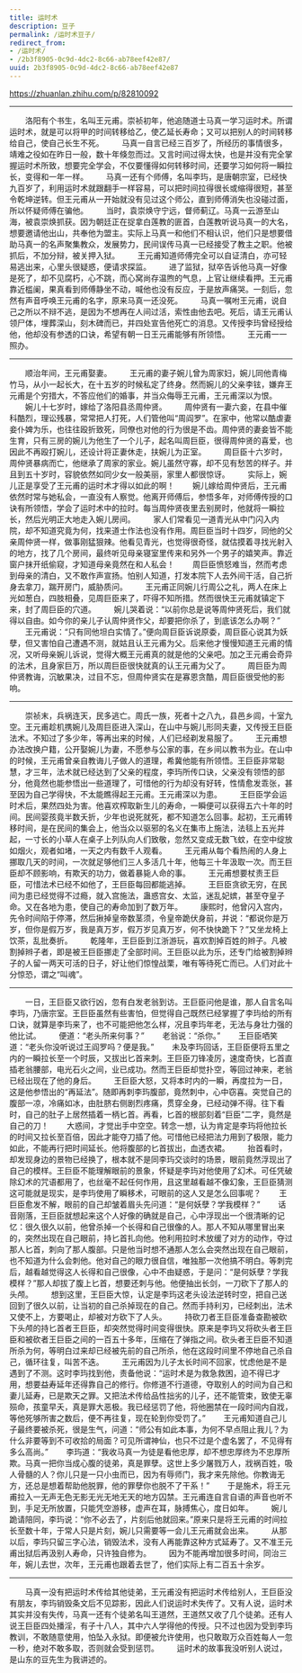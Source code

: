 ```yaml
---
title: 运时术
description: 豆子
permalink: /运时术豆子/
redirect_from:
- /运时术/
- /2b3f8905-0c9d-4dc2-8c66-ab78eef42e87/
uuid: 2b3f8905-0c9d-4dc2-8c66-ab78eef42e87
---
```


<https://zhuanlan.zhihu.com/p/82810092>

*****
　　洛阳有个书生，名叫王元甫。崇祯初年，他追随道士马真一学习运时术。所谓运时术，就是可以将甲的时间转移给乙，使乙延长寿命；又可以把别人的时间转移给自己，使自己长生不死。
　　马真一自言已经三百岁了，所经历的事情很多，靖难之役如在昨日一般，数十年倏忽而过。又言时间过得太快，也是并没有完全掌握运时术所致，想要完全学会，不仅要懂得如何转移时间，还要学习如何将一瞬拉长，变得和一年一样。
　　马真一还有个师傅，名叫李玙，是唐朝宗室，已经快九百岁了，利用运时术就跟翻手一样容易，可以把时间拉得很长或缩得很短，甚至令乾坤逆转。但王元甫从一开始就没有见过这个师公，直到师傅消失也没碰过面，所以怀疑师傅在骗他。
　　当时，袁崇焕守宁远，督师蓟辽。马真一云游至山海，被袁崇焕抓获。因为朝廷正在捉拿白莲教的匪首，白莲教听说马真一的大名，想要邀请他出山，共奉他为盟主。实际上马真一和他们不相认识，他们只是想要借助马真一的名声聚集教众，发展势力，民间误传马真一已经接受了教主之职。他被抓后，不加分辩，被关押入狱。
　　王元甫知道师傅完全可以自证清白，亦可轻易逃出来，心里头很疑惑，便请求探监。
　　进了监狱，狱卒告诉他马真一好像是死了，却不见腐朽，心不跳，而心窝尚存温煦的气息，上官让继续看押。王元甫靠近槛阑，果真看到师傅静坐不动，喊他也没有反应，于是放声痛哭。一刻后，忽然有声音呼唤王元甫的名字，原来马真一还没死。
　　马真一嘱咐王元甫，说自己之所以不辩不逃，是因为不想再在人间过活，索性由他去吧。死后，请王元甫认领尸体，埋葬深山，刻木碑而已，并四处宣告他死亡的消息。又传授李玙曾经授给他，他却没有参透的口诀，希望有朝一日王元甫能够有所领悟。
　　王元甫一一照办。

*****
　　顺治年间，王元甫娶妻。
　　王元甫的妻子婉儿曾为周家妇，婉儿同他青梅竹马，从小一起长大，在十五岁的时候私定了终身。然而婉儿的父亲李铉，嫌弃王元甫是个穷措大，不答应他们的婚事，并当众侮辱王元甫，王元甫深以为恨。
　　婉儿十七岁时，嫁给了洛阳县丞周仲贤。
　　周仲贤有一妻六妾，在县中催科酷烈，理讼残暴，常常把人打死，人们管他叫“周阎罗”。在家中，他常以酷虐妻妾仆婢为乐，也往往殴折致死，同僚也对他的行为很是不齿。周仲贤的妻妾皆不能生育，只有三房的婉儿为他生了一个儿子，起名叫周巨臣，很得周仲贤的喜爱，也因此不再殴打婉儿，还设计将正妻休走，扶婉儿为正室。
　　周巨臣十六岁时，周仲贤暴病而亡，他继承了周家的家业。婉儿虽然守寡，却不见有愁苦的样子。并且到五十岁时，容貌依然如同少女一般美丽，家里人都很惊讶。
　　实际上，婉儿正是享受了王元甫的运时术才得以如此的啊！
　　婉儿嫁给周仲贤后，王元甫依然时常与她私会，一直没有人察觉。他离开师傅后，参悟多年，对师傅传授的口诀有所领悟，学会了运时术中的拉时。每当周仲贤夜里去别房时，他就将一瞬拉长，然后光明正大地走入婉儿房间。
　　家人们常看见一道青光从中门闪入内院，却不知道究竟为何，找来道士作法也没有作用。周巨臣当时十四岁，同他的父亲周仲贤一样，做事刚猛狠辣。他看见青光，也觉得很奇怪，就估摸着寻找光射入的地方，找了几个房间，最终听见母亲寝室里传来和另外一个男子的嬉笑声。靠近窗户抹开纸偷窥，才知道母亲竟然在和人私会！
　　周巨臣愤怒难当，然而考虑到母亲的清白，又不敢作声宣扬。怕别人知道，打发本院下人去外间干活，自己折身去拿刀，踹开房门，威胁质问。
　　王元甫正同婉儿行周公之礼，两人在床上光如葱白，四肢相叠，见周巨臣来了，吓得不知所措。然而很快王元甫就镇定下来，封了周巨臣的穴道。
　　婉儿哭着说：“以前你总是说等周仲贤死后，我们就得以自由。如今你的亲儿子认周仲贤作父，却要把你杀了，到底该怎么办啊？”
　　王元甫说：“只有同他坦白实情了。”便向周巨臣诉说原委，周巨臣心说其为妖孽，但又害怕自己遭遇不测，就姑且认王元甫为父。后来他才慢慢知道王元甫的情况，又听母亲婉儿诉说，觉得大概王元甫真的就是他的父亲吧。加之王元甫会奇异的法术，且身家巨万，所以周巨臣很快就真的认王元甫为父了。
　　周巨臣为周仲贤教诲，沉敏果决，过目不忘，但周仲贤实在是寡恩贪酷，周巨臣很受他的影响。

*****
　　崇祯末，兵祸连天，民多逃亡。周氏一族，死者十之八九，县邑乡闾，十室九空。王元甫趁机携婉儿及周巨臣进入深山，在山中与婉儿形同夫妻，又传授王巨臣法术。不知过了多少年，等再出来的时候，人们已经剃发易服了。
　　王元甫想办法改换户籍，公开娶婉儿为妻，不愿参与公家的事，在乡间以教书为业。在山中的时候，王元甫曾亲自教诲儿子做人的道理，希冀他能有所领悟。王巨臣非常聪慧，才三年，法术就已经达到了父亲的程度，李玙所传口诀，父亲没有领悟的部分，他竟然也能参悟出一些道理了，可惜他的行为却没有好转，性情愈发乖张，甚至因为自己学得快，不太能瞧得起王元甫。王元甫深以为患。
　　王巨臣学会运时术后，果然四处为害。他喜欢榨取新生儿的寿命，一瞬便可以获得五六十年的时间。民间婴孩竟半数夭折，少年也说死就死，都不知道怎么回事。起初，王元甫转移时间，是在民间的集会上，他当众以驱邪的名义在集市上施法，法毯上五光并起，一寸长的小草人在桌子上列队向人们致敬，忽然又变成无数飞蚊，在空中绽放如烟火，观者如堵，一天之内有数千人观看。
　　王元甫从每个看热闹的人身上挪取几天的时间，一次就足够他们三人多活几十年，他每三十年汲取一次。而王巨臣却不顾影响，有欺天的功力，做着暴毙人命的事。
　　王元甫想要杖责王巨臣，可惜法术已经不如他了，王巨臣每回都能逃掉。
　　王巨臣贪欲无穷，在民间为患已经觉得不过瘾，就入宫施法，蛊惑宫女、太监，迷乱妃嫔，甚至夺皇子命。又在各地为患，使自己的寿命加到了数万年。
　　康熙时，他曾闪入宫内，先令时间陷于停滞，然后揪掉皇帝数茎须，令皇帝跪伏身前，并说：“都说你是万岁，但你是假万岁，我是真万岁，假万岁见真万岁，何不快快跪下？”又坐龙椅上饮茶，乱批奏折。
　　乾隆年，王巨臣到江浙游玩，喜欢割掉百姓的辫子。凡被割掉辫子者，即是被王巨臣挪走了全部时间。王巨臣以此为乐，还专门给被割掉辫子的人留一两天可活的日子，好让他们惊惶战栗，唯有等待死亡而已。人们对此十分惊恐，谓之“叫魂”。

*****
　　一日，王巨臣又欲行凶，忽有白发老翁到访。王巨臣问他是谁，那人自言名叫李玙，乃唐宗室。王巨臣虽然有些害怕，但觉得自己既然已经掌握了李玙给的所有口诀，就算是李玙来了，也不可能把他怎么样，况且李玙年老，无法与身壮力强的他比试。
　　便道：“老头所来何事？”
　　老翁说：“杀你。”
　　王巨臣哂笑道：“老头你没听说过王阎罗吗？便是我。”
　　未及李玙回话，王巨臣便将五里之内的一瞬拉长至一个时辰，又拔出匕首来刺。王巨臣刀锋凌厉，速度奇快，匕首直插老翁腰部，电光石火之间，业已成功。然而王巨臣却觉扑空，等回过神来，老翁已经出现在了他的身后。
　　王巨臣大怒，又将本时内的一瞬，再度拉为一日，这是他参悟出的“再延法”。随即再刺李玙腹部，竟然刺中，心中窃喜。突觉自己的腹部一凉，冷痛如冰，由肚脐右侧剧烈疼痛，贯穿全身，已经动弹不得。往下看时，自己的肚子上居然插着一柄匕首。再看，匕首的根部刻着“巨臣”二字，竟然是自己的刀！
　　大惑间，才觉出手中空空。转念一想，认为肯定是李玙将他拉长的时间又拉长至百倍，因此才能夺刀插了他。可惜他已经把法力用到了极限，能力如此，不能再行把时间延长。他将腹部的匕首拔出，血透衣裙。
　　抬首看时，却发现身边的景物已经换了，根本就不是同李玙交谈时的场景，眼前竟然浮现出了自己的模样。王巨臣不能理解眼前的景象，怀疑是李玙对他使用了幻术。可任凭破除幻术的咒语都用了，也丝毫不起任何作用，且这里越看越不像幻象，王巨臣猜测这可能就是现实，是李玙使用了瞬移术，可眼前的这人又是怎么回事呢？
　　王巨臣愈发不解，眼前的自己却皱着眉头先问道：“是何妖孽？学我模样？”
　　话音刚落，王巨臣就想起来这个人好像的确就是自己，心中浮现出一个很清晰的记忆：很久很久以前，他曾杀掉一个长得和自己很像的人。那人不知从哪里冒出来的，突然出现在自己眼前，持匕首扎向他。他利用拉时术放缓了对方的动作，夺过那人匕首，刺向了那人腹部。只是他当时想不通那人怎么会突然出现在自己眼前，也不知道为什么会刺他。他对自己的眼力很自信，唯独那一次他搞不明白。等刺完后，越看越觉得这人长得和自己很像，心中不由疑惑，于是问：“是何妖孽？学我模样？”那人却拔了腹上匕首，想要还刺与他。他便抽出长剑，一刀砍下了那人的头颅。
　　想到这里，王巨臣大惊，认定是李玙这老头设法逆转时空，把自己送回到了很久以前，让当初的自己杀掉现在的自己。然而手持利刃，已经刺出，法术又使不上，方要喝止，却被对方砍下了人头。
　　持砍刀者王巨臣准备查勘被砍下头颅的持匕首者王巨臣，却突然觉得时间变得很快。原来是李玙又将砍头者王巨臣和被砍者王巨臣之间的一百五十多年，压缩在了弹指之间。砍头者王巨臣不知道所杀为何，等明白过来却已经被先前的自己所杀，他在这段时间里不停地自己杀自己，循环往复，叫苦不迭。
　　王元甫因为儿子太长时间不回家，忧虑他是不是遇到了不测。这时李玙找到他，责备他说：“运时术是为救急救困，迫不得已才用，想要益寿延年还得靠自己的修行。你修道不行道德，夺取别人的时间为自己和妻儿延寿，已是欺天之罪。又把法术传给品性拙劣的儿子，还不能管束，致使无辜殒命，孩童早夭，真是罪大恶极。我已经惩罚了他，将他圈禁在一段时间内自戕，等他死够所害之数后，便不再往复，现在轮到你受罚了。”
　　王元甫知道自己儿子最终要被杀死，很是生气，问道：“师公有如此本事，为何不早点阻止我儿？为什么非要等到不可收拾的局面？可见所谓神仙，也只不过是个虚名罢了，不见得有多么高尚。”
　　李玙道：“我收马真一为徒是看他忠厚，却不想忠厚终为不忠厚所欺。马真一把你当成心腹的徒弟，真是罪孽。这世上多少屠戮万人，戕祸百姓，吸人骨髓的人？你儿只是一只小虫而已，因为有辱师门，我才来先除他。你教诲无方，还总是想着帮助他脱罪，他的罪孽你也脱不了干系！”
　　于是施术，将王元甫拉入一无声无色无影无光无地无天的地方囚禁。王元甫连自言自语的声音也听不到，手足无所放置，只能凭空游移，虚声在耳，脉搏焦心，度日如年。
　　婉儿跪请陪同，李玙说：“你不必去了，片刻后他就回来。”原来只是将王元甫的时间拉长至数十年，于常人只是片刻，婉儿只需要等一会儿王元甫就会出来。
　　从那以后，李玙只留三字心法，销毁法术，没有人再能靠这种方式延寿了。又不准王元甫出狱后再汲别人寿命，只许独自修为。
　　因为不能再增加很多时间，同治三年，婉儿去世，次年，王元甫也跟着去世了，他们实际上有二百五十余岁。

*****
　　马真一没有把运时术传给其他徒弟，王元甫没有把运时术传给别人，王巨臣没有朋友，李玙销毁条文后不见踪影，因此人们说运时术失传了。又有人说，运时术其实并没有失传，马真一还有个徒弟名叫王道然，王道然又收了几个徒弟。还有人说王巨臣四处播淫，有子十八人，其中六人学得他的传授。只不过也因为受到李玙教训，不敢随意使用，怕坠入永狱。即便被允许使用，也只敢取万众百姓每人一忽一秒，绝对不敢多取，否则就会受到惩罚。
　　运时术的故事我没听别人说过，是山东的豆先生为我讲述的。
